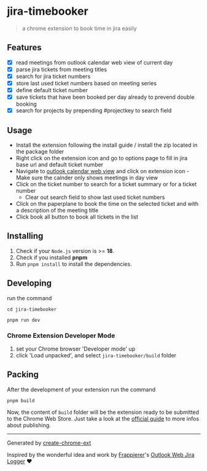# jira-timebooker

> a chrome extension to book time in jira easily

## Features

-  [x] read meetings from outlook calendar web view of current day
-  [x] parse jira tickets from meeting titles
-  [x] search for jira ticket numbers
-  [x] store last used ticket numbers based on meeting series
-  [x] define default ticket number
-  [x] save tickets that have been booked per day already to prevend double booking
-  [x] search for projects by prepending #projectkey to search field

## Usage

-  Install the extension following the install guide / install the zip located in the package folder
-  Right click on the extension icon and go to options page to fill in jira base url and default ticket number
-  Navigate to [outlook calendar web view](https://outlook.office.com/calendar/view/day) and click on extension icon - Make sure the calnder only shows meetings in day view
-  Click on the ticket number to search for a ticket summary or for a ticket number
   -  Clear out search field to show last used ticket numbers
-  Click on the paperplane to book the time on the selected ticket and with a description of the meeting title
-  Click book all button to book all tickets in the list

## Installing

1. Check if your `Node.js` version is >= **18**.
1. Check if you installed **pnpm**
1. Run `pnpm install` to install the dependencies.

## Developing

run the command

```shell
cd jira-timebooker

pnpm run dev
```

### Chrome Extension Developer Mode

1. set your Chrome browser 'Developer mode' up
2. click 'Load unpacked', and select `jira-timebooker/build` folder

## Packing

After the development of your extension run the command

```shell
pnpm build
```

Now, the content of `build` folder will be the extension ready to be submitted to the Chrome Web Store. Just take a look at the [official guide](https://developer.chrome.com/webstore/publish) to more infos about publishing.

---

Generated by [create-chrome-ext](https://github.com/guocaoyi/create-chrome-ext)

Inspired by the wonderful idea and work by [Frappierer](https://github.com/frappierer)'s [Outlook Web Jira Logger](https://github.com/frappierer/outlook_web_jira_logger) ❤️
